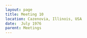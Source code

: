 ```yaml
---
layout: page
title: Meeting 10
location: Cazenovia, Illinois, USA
date:  July 1976
parent: Meetings
---
```

